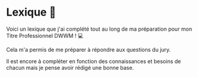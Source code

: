 # Lexique 📑

Voici un lexique que j'ai complété tout au long de ma préparation pour mon Titre Professionnel DWWM ! 💻

Cela m'a permis de me préparer à répondre aux questions du jury. 

Il est encore à compléter en fonction des connaissances et besoins de chacun mais je pense avoir rédigé une bonne base. 

